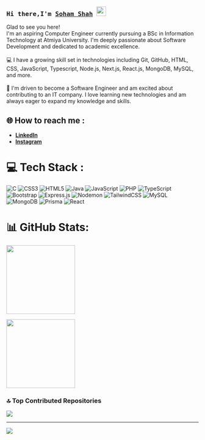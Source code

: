### <samp><b>Hi there,I'm <a href="https://github.com/sohxmshah" target="_blank">Soham Shah</a></b> <img src="https://media.giphy.com/media/hvRJCLFzcasrR4ia7z/giphy.gif" width="25"> </samp>

Glad to see you here!<br> I'm an aspiring Computer Engineer currently pursuing a BSc in Information Technology at Atmiya University. I'm deeply passionate about Software Development and dedicated to academic excellence.<br><br>
💻 I have a growing skill set in technologies including Git, GitHub, HTML, CSS, JavaScript, Typescript, Node.js, Next.js, React.js, MongoDB, MySQL, and more.<br><br>
🚀 I'm driven to become a Software Engineer and am excited about contributing to an IT company. I love learning new technologies and am always eager to expand my knowledge and skills.


## 🌐 How to reach me :
- <strong><a href="https://www.linkedin.com/in/sohxmshah/">LinkedIn</a>
- <a href="https://www.instagram.com/sohxmshxh/">Instagram</a></strong>

# 💻 Tech Stack :
![C](https://img.shields.io/badge/c-%2300599C.svg?style=flat&logo=c&logoColor=white) ![CSS3](https://img.shields.io/badge/css3-%231572B6.svg?style=flat&logo=css3&logoColor=white) ![HTML5](https://img.shields.io/badge/html5-%23E34F26.svg?style=flat&logo=html5&logoColor=white) ![Java](https://img.shields.io/badge/java-%23ED8B00.svg?style=flat&logo=openjdk&logoColor=white) ![JavaScript](https://img.shields.io/badge/javascript-%23323330.svg?style=flat&logo=javascript&logoColor=%23F7DF1E) ![PHP](https://img.shields.io/badge/php-%23777BB4.svg?style=flat&logo=php&logoColor=white) ![TypeScript](https://img.shields.io/badge/typescript-%23007ACC.svg?style=flat&logo=typescript&logoColor=white) ![Bootstrap](https://img.shields.io/badge/bootstrap-%238511FA.svg?style=flat&logo=bootstrap&logoColor=white) ![Express.js](https://img.shields.io/badge/express.js-%23404d59.svg?style=flat&logo=express&logoColor=%2361DAFB) ![Nodemon](https://img.shields.io/badge/NODEMON-%23323330.svg?style=flat&logo=nodemon&logoColor=%BBDEAD) ![TailwindCSS](https://img.shields.io/badge/tailwindcss-%2338B2AC.svg?style=flat&logo=tailwind-css&logoColor=white) ![MySQL](https://img.shields.io/badge/mysql-4479A1.svg?style=flat&logo=mysql&logoColor=white) ![MongoDB](https://img.shields.io/badge/MongoDB-%234ea94b.svg?style=flat&logo=mongodb&logoColor=white) ![Prisma](https://img.shields.io/badge/Prisma-3982CE?style=flat&logo=Prisma&logoColor=white) ![React](https://img.shields.io/badge/react-%2320232a.svg?style=flat&logo=react&logoColor=%2361DAFB)
# 📊 GitHub Stats:
<img height="180em" src="https://github-readme-stats.vercel.app/api?username=sohxmshah&show_icons=true&hide_border=true&&count_private=true&include_all_commits=true" />
  
<img height="180em" src="https://github-readme-stats.vercel.app/api/top-langs/?username=sohxmshah&exclude_repo=KNN-Image-Classification&show_icons=true&hide_border=true&layout=compact&langs_count=8"/><br>

### 🔝 Top Contributed Repositories
![](https://github-contributor-stats.vercel.app/api?username=sohxmshah&limit=5&theme=dark&combine_all_yearly_contributions=true)

---
[![](https://visitcount.itsvg.in/api?id=sohxmshah&icon=0&color=1)](https://visitcount.itsvg.in)

<!-- Proudly created with GPRM ( https://gprm.itsvg.in ) -->
